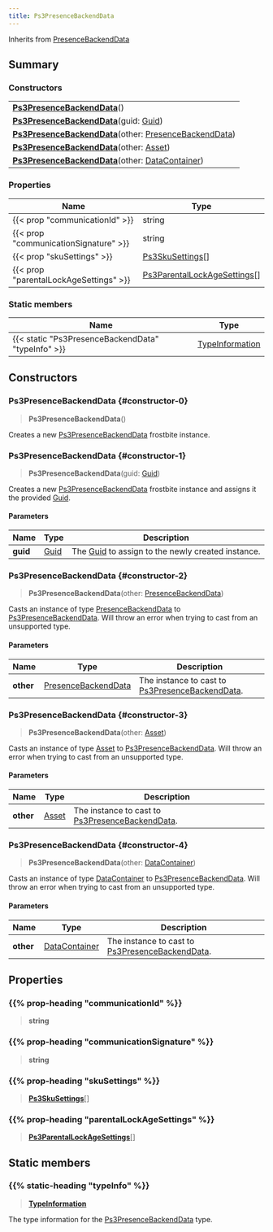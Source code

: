 ```yaml
---
title: Ps3PresenceBackendData
---
```


Inherits from [PresenceBackendData](/vext/ref/fb/presencebackenddata)

## Summary

### Constructors

|  |
| --- |
| **[Ps3PresenceBackendData](#constructor-0)**() |
| **[Ps3PresenceBackendData](#constructor-1)**(guid: [Guid](/vext/ref/shared/type/guid)) |
| **[Ps3PresenceBackendData](#constructor-2)**(other: [PresenceBackendData](/vext/ref/fb/presencebackenddata)) |
| **[Ps3PresenceBackendData](#constructor-3)**(other: [Asset](/vext/ref/fb/asset)) |
| **[Ps3PresenceBackendData](#constructor-4)**(other: [DataContainer](/vext/ref/shared/type/datacontainer)) |

### Properties

| Name | Type |
| ---- | ---- |
| {{< prop "communicationId" >}} | string |
| {{< prop "communicationSignature" >}} | string |
| {{< prop "skuSettings" >}} | [Ps3SkuSettings](/vext/ref/fb/ps3skusettings)[] |
| {{< prop "parentalLockAgeSettings" >}} | [Ps3ParentalLockAgeSettings](/vext/ref/fb/ps3parentallockagesettings)[] |

### Static members

| Name | Type |
| ---- | ---- |
| {{< static "Ps3PresenceBackendData" "typeInfo" >}} | [TypeInformation](/vext/ref/shared/type/typeinformation) |

## Constructors

### Ps3PresenceBackendData {#constructor-0}

> **Ps3PresenceBackendData**()

Creates a new [Ps3PresenceBackendData](/vext/ref/fb/ps3presencebackenddata) frostbite instance.

### Ps3PresenceBackendData {#constructor-1}

> **Ps3PresenceBackendData**(guid: [Guid](/vext/ref/shared/type/guid))

Creates a new [Ps3PresenceBackendData](/vext/ref/fb/ps3presencebackenddata) frostbite instance and assigns it the provided [Guid](/vext/ref/shared/type/guid).

#### Parameters

| Name | Type | Description |
| ---- | ---- | ----------- |
| **guid** | [Guid](/vext/ref/shared/type/guid) | The [Guid](/vext/ref/shared/type/guid) to assign to the newly created instance. |

### Ps3PresenceBackendData {#constructor-2}

> **Ps3PresenceBackendData**(other: [PresenceBackendData](/vext/ref/fb/presencebackenddata))

Casts an instance of type [PresenceBackendData](/vext/ref/fb/presencebackenddata) to [Ps3PresenceBackendData](/vext/ref/fb/ps3presencebackenddata). Will throw an error when trying to cast from an unsupported type.

#### Parameters

| Name | Type | Description |
| ---- | ---- | ----------- |
| **other** | [PresenceBackendData](/vext/ref/fb/presencebackenddata) | The instance to cast to [Ps3PresenceBackendData](/vext/ref/fb/ps3presencebackenddata). |

### Ps3PresenceBackendData {#constructor-3}

> **Ps3PresenceBackendData**(other: [Asset](/vext/ref/fb/asset))

Casts an instance of type [Asset](/vext/ref/fb/asset) to [Ps3PresenceBackendData](/vext/ref/fb/ps3presencebackenddata). Will throw an error when trying to cast from an unsupported type.

#### Parameters

| Name | Type | Description |
| ---- | ---- | ----------- |
| **other** | [Asset](/vext/ref/fb/asset) | The instance to cast to [Ps3PresenceBackendData](/vext/ref/fb/ps3presencebackenddata). |

### Ps3PresenceBackendData {#constructor-4}

> **Ps3PresenceBackendData**(other: [DataContainer](/vext/ref/shared/type/datacontainer))

Casts an instance of type [DataContainer](/vext/ref/shared/type/datacontainer) to [Ps3PresenceBackendData](/vext/ref/fb/ps3presencebackenddata). Will throw an error when trying to cast from an unsupported type.

#### Parameters

| Name | Type | Description |
| ---- | ---- | ----------- |
| **other** | [DataContainer](/vext/ref/shared/type/datacontainer) | The instance to cast to [Ps3PresenceBackendData](/vext/ref/fb/ps3presencebackenddata). |

## Properties

### {{% prop-heading "communicationId" %}}

> **string**

### {{% prop-heading "communicationSignature" %}}

> **string**

### {{% prop-heading "skuSettings" %}}

> **[Ps3SkuSettings](/vext/ref/fb/ps3skusettings)**[]

### {{% prop-heading "parentalLockAgeSettings" %}}

> **[Ps3ParentalLockAgeSettings](/vext/ref/fb/ps3parentallockagesettings)**[]

## Static members

### {{% static-heading "typeInfo" %}}

> **[TypeInformation](/vext/ref/shared/type/typeinformation)**

The type information for the [Ps3PresenceBackendData](/vext/ref/fb/ps3presencebackenddata) type.

